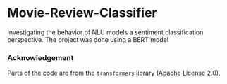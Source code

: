 # Movie-Review-Classifier
Investigating the behavior of NLU models a sentiment classification perspective.
The project was done using a BERT model

### Acknowledgement
Parts of the code are from the [`transformers`](https://github.com/huggingface/transformers) library ([Apache License 2.0](./LICENSE)).
